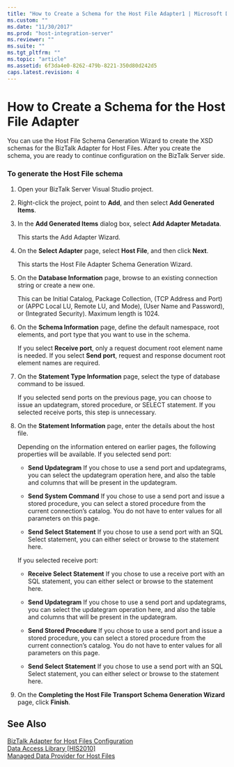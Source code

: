```yaml
---
title: "How to Create a Schema for the Host File Adapter1 | Microsoft Docs"
ms.custom: ""
ms.date: "11/30/2017"
ms.prod: "host-integration-server"
ms.reviewer: ""
ms.suite: ""
ms.tgt_pltfrm: ""
ms.topic: "article"
ms.assetid: 6f3da4e0-8262-479b-8221-350d80d242d5
caps.latest.revision: 4
---
```

# How to Create a Schema for the Host File Adapter
You can use the Host File Schema Generation Wizard to create the XSD schemas for the BizTalk Adapter for Host Files. After you create the schema, you are ready to continue configuration on the BizTalk Server side.  
  
### To generate the Host File schema  
  
1.  Open your BizTalk Server Visual Studio project.  
  
2.  Right-click the project, point to **Add**, and then select **Add Generated Items**.  
  
3.  In the **Add Generated Items** dialog box, select **Add Adapter Metadata**.  
  
     This starts the Add Adapter Wizard.  
  
4.  On the **Select Adapter** page, select **Host File**, and then click **Next**.  
  
     This starts the Host File Adapter Schema Generation Wizard.  
  
5.  On the **Database Information** page, browse to an existing connection string or create a new one.  
  
     This can be Initial Catalog, Package Collection, (TCP Address and Port) or (APPC Local LU, Remote LU, and Mode), (User Name and Password), or (Integrated Security). Maximum length is 1024.  
  
6.  On the **Schema Information** page, define the default namespace, root elements, and port type that you want to use in the schema.  
  
     If you select **Receive port**, only a request document root element name is needed. If you select **Send port**, request and response document root element names are required.  
  
7.  On the **Statement Type Information** page, select the type of database command to be issued.  
  
     If you selected send ports on the previous page, you can choose to issue an updategram, stored procedure, or SELECT statement. If you selected receive ports, this step is unnecessary.  
  
8.  On the **Statement Information** page, enter the details about the host file.  
  
     Depending on the information entered on earlier pages, the following properties will be available. If you selected send port:  
  
    -   **Send Updategram** If you chose to use a send port and updategrams, you can select the updategram operation here, and also the table and columns that will be present in the updategram.  
  
    -   **Send System Command** If you chose to use a send port and issue a stored procedure, you can select a stored procedure from the current connection’s catalog. You do not have to enter values for all parameters on this page.  
  
    -   **Send Select Statement** If you chose to use a send port with an SQL Select statement, you can either select or browse to the statement here.  
  
     If you selected receive port:  
  
    -   **Receive Select Statement** If you chose to use a receive port with an SQL statement, you can either select or browse to the statement here.  
  
    -   **Send Updategram** If you chose to use a send port and updategrams, you can select the updategram operation here, and also the table and columns that will be present in the updategram.  
  
    -   **Send Stored Procedure** If you chose to use a send port and issue a stored procedure, you can select a stored procedure from the current connection’s catalog. You do not have to enter values for all parameters on this page.  
  
    -   **Send Select Statement** If you chose to use a send port with an SQL Select statement, you can either select or browse to the statement here.  
  
9. On the **Completing the Host File Transport Schema Generation Wizard** page, click **Finish**.  
  
## See Also  
 [BizTalk Adapter for Host Files Configuration](../HIS2010/biztalk-adapter-for-host-files-configuration2.md)   
 [Data Access Library &#91;HIS2010&#93;](http://msdn.microsoft.com/en-us/da533736-8ecc-4466-a13d-b635696d94c8)   
 [Managed Data Provider for Host Files](../HIS2010/managed-data-provider-for-host-files1.md)
